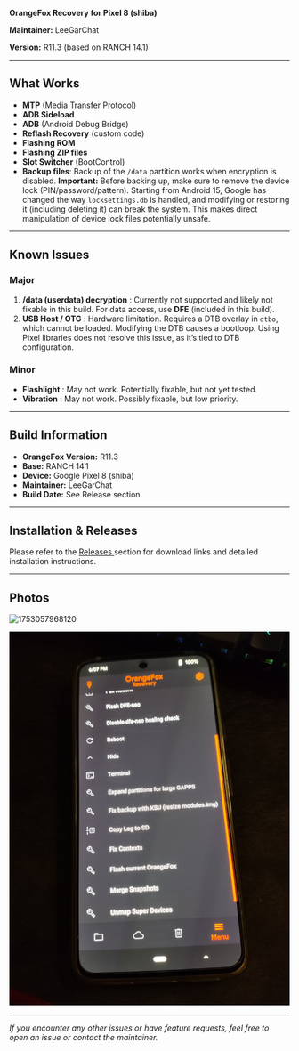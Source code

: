 **OrangeFox Recovery for Pixel 8 (shiba)**

**Maintainer:** LeeGarChat

**Version:** R11.3 (based on RANCH 14.1)

---

## What Works

* **MTP** (Media Transfer Protocol)
* **ADB Sideload**
* **ADB** (Android Debug Bridge)
* **Reflash Recovery** (custom code)
* **Flashing ROM**
* **Flashing ZIP files**
* **Slot Switcher** (BootControl)
* **Backup files**: Backup of the `/data` partition works when encryption is disabled. **Important:** Before backing up, make sure to remove the device lock (PIN/password/pattern). Starting from Android 15, Google has changed the way `locksettings.db` is handled, and modifying or restoring it (including deleting it) can break the system. This makes direct manipulation of device lock files potentially unsafe.

---

## Known Issues

### Major

1. **/data (userdata) decryption** : Currently not supported and likely not fixable in this build. For data access, use **DFE** (included in this build).
2. **USB Host / OTG** : Hardware limitation. Requires a DTB overlay in `dtbo`, which cannot be loaded. Modifying the DTB causes a bootloop. Using Pixel libraries does not resolve this issue, as it’s tied to DTB configuration.

### Minor

* **Flashlight** : May not work. Potentially fixable, but not yet tested.
* **Vibration** : May not work. Possibly fixable, but low priority.

---

## Build Information

* **OrangeFox Version:** R11.3
* **Base:** RANCH 14.1
* **Device:** Google Pixel 8 (shiba)
* **Maintainer:** LeeGarChat
* **Build Date:** See Release section

---

## Installation & Releases

Please refer to the [Releases ](https://github.com/leegarchat/twrp_device_google_shiba/releases)section for download links and detailed installation instructions.

---

## Photos

![1753057968120](image/README/1753057968120.png)

![1753057974143](image/README/1753057974143.png)

---

*If you encounter any other issues or have feature requests, feel free to open an issue or contact the maintainer.*
